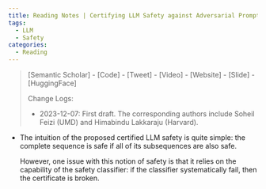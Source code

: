 ```yaml
---
title: Reading Notes | Certifying LLM Safety against Adversarial Prompting
tags:
  - LLM
  - Safety
categories:
  - Reading
---
```

> [Semantic Scholar] - [Code] - [Tweet] - [Video] - [Website] - [Slide] - [HuggingFace]
>
> Change Logs:
>
> - 2023-12-07: First draft. The corresponding authors include Soheil Feizi (UMD) and Himabindu Lakkaraju (Harvard).

- The intuition of the proposed certified LLM safety is quite simple: the complete sequence is safe if all of its subsequences are also safe. 

  However, one issue with this notion of safety is that it relies on the capability of the safety classifier: if the classifier systematically fail, then the certificate is broken.




